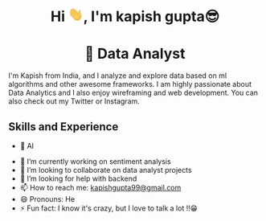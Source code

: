 <h1 align="center">Hi <img src="https://raw.githubusercontent.com/ABSphreak/ABSphreak/master/gifs/Hi.gif" width="30px">, I'm kapish gupta😎</h1>

<h1 align="center"> 🚀 Data Analyst</h1>

I'm Kapish from India, and I analyze and explore data based on ml algorithms and other awesome frameworks. I am highly passionate about Data Analytics and I also enjoy wireframing and  web development. You can also check out my Twitter or Instagram.

## Skills and Experience 

* 🧠 AI

- 🔭 I’m currently working on sentiment analysis 
- 👯 I’m looking to collaborate on data analyst projects 
- 🤔 I’m looking for help with backend  
- 📫 How to reach me: kapishgupta99@gmail.com 
- 😄 Pronouns: He
- ⚡ Fun fact: I know it's crazy, but I love to talk a lot !!😁 
